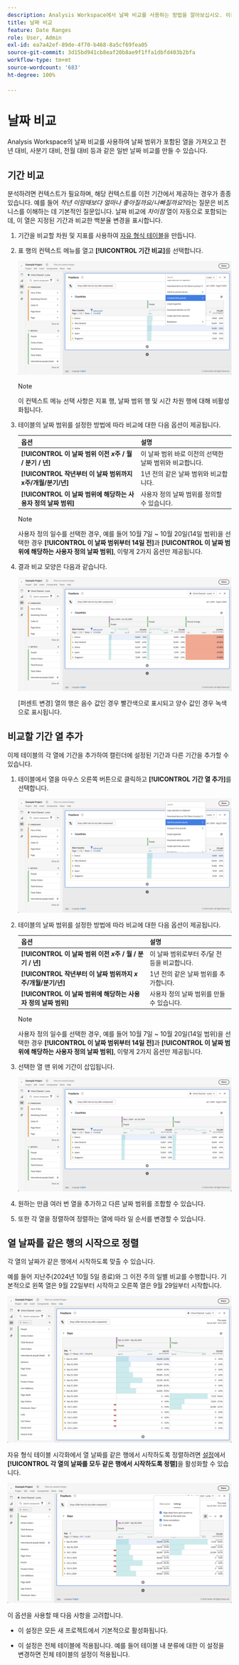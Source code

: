 ```yaml
---
description: Analysis Workspace에서 날짜 비교를 사용하는 방법을 알아보십시오. 이를 통해 날짜 범위가 포함된 모든 열을 가져와 공통 날짜 비교를 만들 수 있습니다.
title: 날짜 비교
feature: Date Ranges
role: User, Admin
exl-id: ea7a42ef-89de-4f70-b468-8a5cf69fea05
source-git-commit: 3d15bd941cb8eaf20b8ae9f1ffa1dbfd403b2bfa
workflow-type: tm+mt
source-wordcount: '683'
ht-degree: 100%

---
```


# 날짜 비교

Analysis Workspace의 날짜 비교를 사용하여 날짜 범위가 포함된 열을 가져오고 전년 대비, 사분기 대비, 전월 대비 등과 같은 일반 날짜 비교를 만들 수 있습니다.

## 기간 비교

분석하려면 컨텍스트가 필요하며, 해당 컨텍스트를 이전 기간에서 제공하는 경우가 종종 있습니다. 예를 들어 *작년 이맘때보다 얼마나 좋아질까요/나빠질까요?*&#x200B;라는 질문은 비즈니스를 이해하는 데 기본적인 질문입니다. 날짜 비교에 *차이점* 열이 자동으로 포함되는데, 이 열은 지정된 기간과 비교한 백분율 변경을 표시합니다.

1. 기간을 비교할 차원 및 지표를 사용하여 [자유 형식 테이블](/help/analyze/analysis-workspace/visualizations/freeform-table/freeform-table.md)을 만듭니다.
1. 표 행의 컨텍스트 메뉴를 열고 **[!UICONTROL 기간 비교]**&#x200B;를 선택합니다.

   ![기간 비교가 선택된 테이블 행](assets/compare-time.png)

   >[!NOTE]
   >
   >이 컨텍스트 메뉴 선택 사항은 지표 행, 날짜 범위 행 및 시간 차원 행에 대해 비활성화됩니다.

1. 테이블의 날짜 범위를 설정한 방법에 따라 비교에 대한 다음 옵션이 제공됩니다.

   | 옵션 | 설명 |
   |---|---|
   | **[!UICONTROL 이 날짜 범위 이전 *x*주 / 월 / 분기 / 년]** | 이 날짜 범위 바로 이전의 선택한 날짜 범위와 비교합니다. |
   | **[!UICONTROL 작년부터 이 날짜 범위까지 x주/개월/분기/년]** | 1년 전의 같은 날짜 범위와 비교합니다. |
   | **[!UICONTROL 이 날짜 범위에 해당하는 사용자 정의 날짜 범위]** | 사용자 정의 날짜 범위를 정의할 수 있습니다. |

   >[!NOTE]
   >
   >사용자 정의 일수를 선택한 경우, 예를 들어 10월 7일 ~ 10월 20일(14일 범위)을 선택한 경우 **[!UICONTROL 이 날짜 범위부터 14일 전]**&#x200B;과 **[!UICONTROL 이 날짜 범위에 해당하는 사용자 정의 날짜 범위]**, 이렇게 2가지 옵션만 제공됩니다.

1. 결과 비교 모양은 다음과 같습니다.

   ![날짜 범위와 변화율을 비교한 자유 형식 테이블입니다.](assets/compare-time-result.png)

   [퍼센트 변경] 열의 행은 음수 값인 경우 빨간색으로 표시되고 양수 값인 경우 녹색으로 표시됩니다.

## 비교할 기간 열 추가

이제 테이블의 각 열에 기간을 추가하여 캘린더에 설정된 기간과 다른 기간을 추가할 수 있습니다.

1. 테이블에서 열을 마우스 오른쪽 버튼으로 클릭하고 **[!UICONTROL 기간 열 추가]**&#x200B;를 선택합니다.

   ![](assets/add-time-period-column.png)

1. 테이블의 날짜 범위를 설정한 방법에 따라 비교에 대한 다음 옵션이 제공됩니다.

   | 옵션 | 설명 |
   |---|---|
   | **[!UICONTROL 이 날짜 범위 이전 *x*주 / 월 / 분기 / 년]** | 이 날짜 범위로부터 주/달 전 등을 비교합니다. |
   | **[!UICONTROL 작년부터 이 날짜 범위까지 *x*주/개월/분기/년]** | 1년 전의 같은 날짜 범위를 추가합니다. |
   | **[!UICONTROL 이 날짜 범위에 해당하는 사용자 정의 날짜 범위]** | 사용자 정의 날짜 범위를 만들 수 있습니다. |

   >[!NOTE]
   >
   >사용자 정의 일수를 선택한 경우, 예를 들어 10월 7일 ~ 10월 20일(14일 범위)을 선택한 경우 **[!UICONTROL 이 날짜 범위부터 14일 전]**&#x200B;과 **[!UICONTROL 이 날짜 범위에 해당하는 사용자 정의 날짜 범위]**, 이렇게 2가지 옵션만 제공됩니다.

1. 선택한 열 맨 위에 기간이 삽입됩니다.

   ![현재 캘린더 기간과 지난 달의 발생 건수를 보여 주는 자유 형식 테이블입니다.](assets/add-time-period-column2.png)

1. 원하는 만큼 여러 번 열을 추가하고 다른 날짜 범위를 조합할 수 있습니다.

1. 또한 각 열을 정렬하여 정렬하는 열에 따라 일 순서를 변경할 수 있습니다.

## 열 날짜를 같은 행의 시작으로 정렬

각 열의 날짜가 같은 행에서 시작하도록 맞출 수 있습니다.

예를 들어 지난주(2024년 10월 5일 종료)와 그 이전 주의 일별 비교를 수행합니다. 기본적으로 왼쪽 열은 9월 22일부터 시작하고 오른쪽 열은 9월 29일부터 시작합니다.

![날짜가 정렬되지 않았습니다](assets/not-align-dates.png)

자유 형식 테이블 시각화에서 열 날짜를 같은 행에서 시작하도록 정렬하려면 [설정](/help/analyze/analysis-workspace/visualizations/freeform-table/freeform-table.md#settings-1)에서 **[!UICONTROL 각 열의 날짜를 모두 같은 행에서 시작하도록 정렬]**&#x200B;을 활성화할 수 있습니다.

![](assets/align-dates.png)

이 옵션을 사용할 때 다음 사항을 고려합니다.

* 이 설정은 모든 새 프로젝트에서 기본적으로 활성화됩니다.

* 이 설정은 전체 테이블에 적용됩니다. 예를 들어 테이블 내 분류에 대한 이 설정을 변경하면 전체 테이블의 설정이 적용됩니다.


<!--
# Date comparison

Date comparison in Analysis Workspace lets you take any column containing a date range and create a common date comparison, such as: year-over-year, quarter-over-quarter, month-over-month, etc.


>[!BEGINSHADEBOX]

See ![VideoCheckedOut](/help/assets/icons/VideoCheckedOut.svg) [Date comparison](https://video.tv.adobe.com/v/33285?quality=12&learn=on&captions=kor){target="_blank"} for a demo video.

>[!ENDSHADEBOX]



## Compare time periods {#section_C4E36BFE0F5C4378A74E705747C9DEE4}

>[!NOTE]
>[!UICONTROL Compare Time Periods] leverages advanced Calculated Metrics. As a result, it is available only to customers with Analytics Select, Prime, and Ultimate SKUs. 

Analysis requires context, and often that context is provided by a previous time period. For example, the question "How much better or worse are we doing than at this time last year?" is fundamental to understanding your business. Date Comparison automatically include a "difference" column, which shows the percentage change compared to a specified time period.

1. Create a Freeform table, with any dimensions and metrics you want to compare over a time period.
1. Right-click a table row and select **[!UICONTROL Compare time periods]**.

   ![](assets/compare-time.png)

   >[!NOTE]
   >
   >This right-click option is disabled for metric rows, date range rows, and time dimension rows.

1. Depending on how you have set the table's date range, you have these options for comparison: 

   |  Option  | Description  |
   |---|---|
   | **[!UICONTROL Prior week/month/quarter/year to this date range]** | Compares to the week/month/etc. immediately before this date range.  |
   | **[!UICONTROL This week/month/quarter/year last year to this date range]** | Compares to the same date range a year ago.  |
   | **[!UICONTROL Custom date range to this date range]** | Lets you select a custom date range.  |

   >[!NOTE]
   >
   >When you select a custom number of days, for example October 7 - October 20 (a 14-day range), you will get only 2 options: **[!UICONTROL Prior 14 days before this date range]**, and **[!UICONTROL Custom date range to this date range]**.

1. The resulting comparison looks like this:

   ![](assets/compare-time-result.png)

   Rows in the Percent Change column appear red for negative values and green for positive values.

1. (Optional) As in any other Workspace projects, you can create visualizations based on these time comparisons. For example, here is a Bar graph:

   ![](assets/compare-time-barchart.png)

   Note that in order to show the percentage change in the bar chart, you have to have the [!UICONTROL Percentages] setting checked in the [!UICONTROL Visualization Settings].

## Add a time period column for comparison {#section_93CC2B4F48504125BEC104046A32EB93}

You can now add a time period to each column in a table, enabling you to add a time period that is different from the one your calendar is set to. This is another way you can compare dates.

1. Right-click a column in the table and select **[!UICONTROL Add time period column]**. 

   ![](assets/add-time-period-column.png)

1. Depending on how you have set the table's date range, you have these options for comparison: 

   |  Option  | Description  |
   |---|---|
   | **[!UICONTROL Prior week/month/quarter/year to this date range]** | Adds a column with the week/month/etc. immediately before this date range.  |
   | **[!UICONTROL This week/month/quarter/year last year to this date range]** | Adds the same date range a year ago.  |
   | **[!UICONTROL Custom date range to this date range]** | Lets you select a custom date range.  |

   >[!NOTE]
   >
   >When you select a custom number of days, for example October 7 - October 20 (a 14-day range), you will get only 2 options: **[!UICONTROL Prior 14 days before this date range]**, and **[!UICONTROL Custom date range to this date range]**.

1. The time period will be inserted on top of the column you selected:

   ![](assets/add-time-period-column2.png)

1. You can add as many time columns as you want, as well as mix and match different date ranges:

   ![](assets/add-time-period-column4.png)

1. In addition, you can sort on each column, which will change the order of days depending on the column you are sorting on.

## Align column dates to start on the same row {#section_5085E200082048CB899C3F355062A733}

You can align the dates from each column to all start on the same row. 

For example, when you choose to align the dates, if you do a month-over-month comparison between October and September 2016, the left column will start with October 1 and the right column will start with September 1:

![](assets/add-time-period-column3.png)

>[!NOTE]
>
>Consider the following when using this option:
>
>* This setting is enabled by default for all new projects.
>
>* This setting applies to the entire table. For example, if you change this setting for a breakdown within the table, it will change the setting for the entire table.
>

To enable this setting, if it is not already enabled:

1. In the table where you want to align column dates, select the **Settings** icon in the table header.

1. On the [!UICONTROL **Settings**] tab, select **[!UICONTROL Align Dates from each column to all start on the same row (applies to entire table)]**.

![](assets/date-comparison-setting.png)


-->